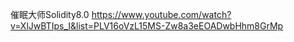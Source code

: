 催眠大师Solidity8.0 
https://www.youtube.com/watch?v=XlJwBTIps_I&list=PLV16oVzL15MS-Zw8a3eEOADwbHhm8GrMp